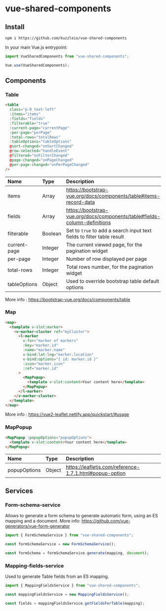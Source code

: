 # vue-shared-components

## Install

`npm i https://github.com/kuzzleio/vue-shared-components`

In your main Vue.js entrypoint:

```javascript
import VueSharedComponents from "vue-shared-components";

Vue.use(VueSharedComponents);
```

## Components

### Table

```html
<table
  class="p-0 text-left"
  :items="items"
  :fields="fields"
  :filterable="true"
  :current-page="currentPage"
  :per-page="perPage"
  :total-rows="totalRows"
  :tableOptions="tableOptions"
  @sort-changed="onSortChanged"
  @row-selected="handleEvent"
  @filtered="onFilterChanged"
  @page-changed="onPageChanged"
  @per-page-changed="onPerPageChanged"
/>
```

| Name         | Type    | Description                                                               |
| :----------- | :------ | :------------------------------------------------------------------------ |
| items        | Array   | https://bootstrap-vue.org/docs/components/table#items-record-data         |
| fields       | Array   | https://bootstrap-vue.org/docs/components/table#fields-column-definitions |
| filterable   | Boolean | Set to `true` to add a search input text fields to filter table result    |
| current-page | Integer | The current viewed page, for the pagination widget                        |
| per-page     | Integer | Number of row displayed per page                                          |
| total-rows   | Integer | Total rows number, for the pagination widget                              |
| tableOptions | Object  | Used to override bootstrap table default options                          |

More info : https://bootstrap-vue.org/docs/components/table

### Map

```html
<map>
  <template v-slot:marker>
    <v-marker-cluster ref="myCluster">
      <l-marker
        v-for="marker of markers"
        :key="marker.id"
        :name="marker.name"
        v-bind:lat-lng="marker.location"
        v-bind:options="{ id: marker.id }"
        :icon="marker.icon"
        :ref="marker.id"
      >
        <MapPopup>
          <template v-slot:content>Your content here</template>
        </MapPopup>
      </l-marker>
    </v-marker-cluster>
  </template>
</map>
```

More info : https://vue2-leaflet.netlify.app/quickstart/#usage

### MapPopup

```html
<MapPopup :popupOptions="popupOptions">
  <template v-slot:content>Your content here</template>
</MapPopup>
```

| Name         | Type   | Description                                             |
| :----------- | :----- | :------------------------------------------------------ |
| popupOptions | Object | https://leafletjs.com/reference-1.7.1.html#popup-option |

## Services

### Form-schema-service

Allows to generate a form schema to generate automatic form, using an ES mapping and a document.
More info: https://github.com/vue-generators/vue-form-generator

```javascript
import { FormSchemaService } from "vue-shared-components";

const formSchemaService = new FormSchemaService();

const formSchema = formSchemaService.generate(mapping, document);
```

### Mapping-fields-service

Used to generate Table fields from an ES mapping.

```javascript
import { MappingFieldsService } from "vue-shared-components";

const mappingFieldsService = new MappingFieldsService();

const fields = mappingFieldsService.getFieldsForTable(mapping);
```
